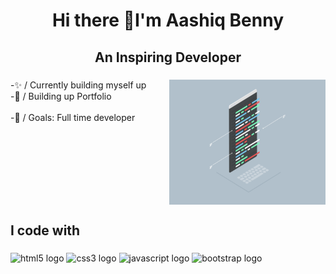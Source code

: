 <h1 align="center">Hi there 👋I'm Aashiq Benny</h1>

###

<h2 align="center">An Inspiring Developer</h2>

###

<img align="right" height="200" width="250" src="Comp Gif.gif"  />

###

<p align="left">-✨ / Currently building myself up<br>-🧱 / Building up Portfolio <br><br>-🎯 / Goals: Full time developer</p>

###

<br clear="both">

<h2 align="left">I code with</h2>

###

<div align="left">
  <img src="https://cdn.jsdelivr.net/gh/devicons/devicon/icons/html5/html5-original.svg" height="40" width="52" alt="html5 logo"  />
  <img src="https://cdn.jsdelivr.net/gh/devicons/devicon/icons/css3/css3-original.svg" height="40" width="52" alt="css3 logo"  />
  <img src="https://cdn.jsdelivr.net/gh/devicons/devicon/icons/javascript/javascript-original.svg" height="40" width="52" alt="javascript logo"  />
  <img src="https://cdn.jsdelivr.net/gh/devicons/devicon/icons/bootstrap/bootstrap-original.svg" height="40" alt="bootstrap logo"  />
</div>

###

<div align="center">
  
</div>

###

<br clear="both">


###
